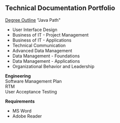## Technical Documentation Portfolio

[Degree Outline](https://www.wgu.edu/online-it-degrees/software-development-bachelors-program.html) "Java Path"
* User Interface Design
* Business of IT - Project Management
* Business of IT - Applications
* Technical Communication
* Advanced Data Management
* Data Management - Foundations
* Data Management - Applications
* Organizational Behavior and Leadership



**Engineering**  
  Software Management Plan  
  RTM  
  User Acceptance Testing  

**Requirements**  
* MS Word
* Adobe Reader
